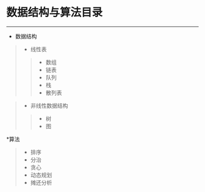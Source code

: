 # 数据结构与算法目录

---

* 数据结构

>* 线性表
>>* 数组
>>* 链表
>>* 队列
>>* 栈
>>* 散列表

>* 非线性数据结构
>>* 树
>>* 图

*算法

>* 排序
>* 分治
>* 贪心
>* 动态规划
>* 摊还分析